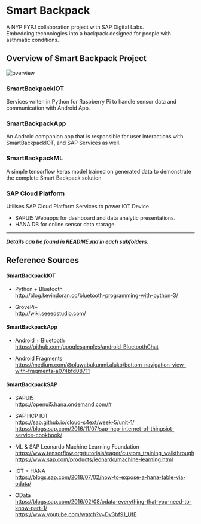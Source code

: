 # Smart Backpack
A NYP FYPJ collaboration project with SAP Digital Labs.  
Embedding technologies into a backpack designed for people with asthmatic conditions.

## Overview of Smart Backpack Project
![overview](https://github.com/c0j0s/SmartBackpack/blob/master/Documentations/1_integrated_overview.jpeg)

### SmartBackpackIOT
Services writen in Python for Raspberry Pi to handle sensor data and communication with Android App.

### SmartBackpackApp
An Android companion app that is responsible for user interactions with SmartBackpackIOT, and SAP Services as well.

### SmartBackpackML
A simple tensorflow keras model trained on generated data to demonstrate the complete Smart Backpack solution

### SAP Cloud Platform
Utilises SAP Cloud Platform Services to power IOT Device.
- SAPUI5 Webapps for dashboard and data analytic presentations.
- HANA DB for online sensor data storage.

---
___Details can be found in README.md in each subfolders.___

## Reference Sources
#### SmartBackpackIOT
- Python + Bluetooth  
http://blog.kevindoran.co/bluetooth-programming-with-python-3/

- GrovePi+  
http://wiki.seeedstudio.com/

#### SmartBackpackApp
- Android + Bluetooth  
https://github.com/googlesamples/android-BluetoothChat

- Android Fragments  
https://medium.com/@oluwabukunmi.aluko/bottom-navigation-view-with-fragments-a074bfd08711

#### SmartBackpackSAP
- SAPUI5  
https://openui5.hana.ondemand.com/#

- SAP HCP IOT  
https://sap.github.io/cloud-s4ext/week-5/unit-1/  
https://blogs.sap.com/2016/11/07/sap-hcp-internet-of-thingsiot-service-cookbook/

- ML & SAP Leonardo Machine Learning Foundation  
https://www.tensorflow.org/tutorials/eager/custom_training_walkthrough  
https://www.sap.com/products/leonardo/machine-learning.html  

- IOT + HANA  
https://blogs.sap.com/2018/07/02/how-to-expose-a-hana-table-via-odata/

- OData  
https://blogs.sap.com/2016/02/08/odata-everything-that-you-need-to-know-part-1/  
https://www.youtube.com/watch?v=Dv3bf91_UfE